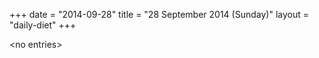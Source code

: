 +++
date = "2014-09-28"
title = "28 September 2014 (Sunday)"
layout = "daily-diet"
+++


\<no entries\>
